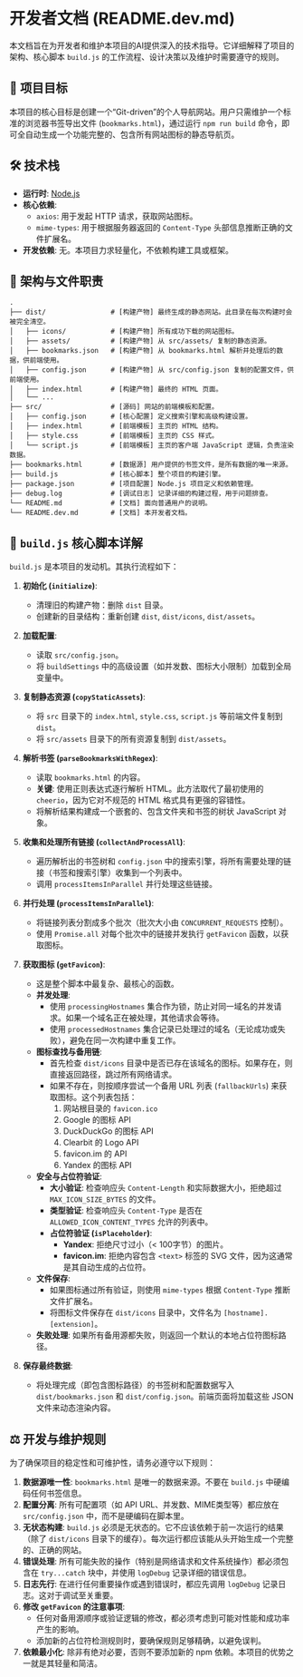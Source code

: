 # 开发者文档 (README.dev.md)

本文档旨在为开发者和维护本项目的AI提供深入的技术指导。它详细解释了项目的架构、核心脚本 `build.js` 的工作流程、设计决策以及维护时需要遵守的规则。

## 🎯 项目目标

本项目的核心目标是创建一个“Git-driven”的个人导航网站。用户只需维护一个标准的浏览器书签导出文件 (`bookmarks.html`)，通过运行 `npm run build` 命令，即可全自动生成一个功能完整的、包含所有网站图标的静态导航页。

## 🛠️ 技术栈

- **运行时**: [Node.js](https://nodejs.org/)
- **核心依赖**:
  - `axios`: 用于发起 HTTP 请求，获取网站图标。
  - `mime-types`: 用于根据服务器返回的 `Content-Type` 头部信息推断正确的文件扩展名。
- **开发依赖**: 无。本项目力求轻量化，不依赖构建工具或框架。

## 📁 架构与文件职责

```
.
├── dist/                # [构建产物] 最终生成的静态网站。此目录在每次构建时会被完全清空。
│   ├── icons/           # [构建产物] 所有成功下载的网站图标。
│   ├── assets/          # [构建产物] 从 src/assets/ 复制的静态资源。
│   ├── bookmarks.json   # [构建产物] 从 bookmarks.html 解析并处理后的数据，供前端使用。
│   ├── config.json      # [构建产物] 从 src/config.json 复制的配置文件，供前端使用。
│   ├── index.html       # [构建产物] 最终的 HTML 页面。
│   └── ...
├── src/                 # [源码] 网站的前端模板和配置。
│   ├── config.json      # [核心配置] 定义搜索引擎和高级构建设置。
│   ├── index.html       # [前端模板] 主页的 HTML 结构。
│   ├── style.css        # [前端模板] 主页的 CSS 样式。
│   └── script.js        # [前端模板] 主页的客户端 JavaScript 逻辑，负责渲染数据。
├── bookmarks.html       # [数据源] 用户提供的书签文件，是所有数据的唯一来源。
├── build.js             # [核心脚本] 整个项目的构建引擎。
├── package.json         # [项目配置] Node.js 项目定义和依赖管理。
├── debug.log            # [调试日志] 记录详细的构建过程，用于问题排查。
└── README.md            # [文档] 面向普通用户的说明。
└── README.dev.md        # [文档] 本开发者文档。
```

## 📜 `build.js` 核心脚本详解

`build.js` 是本项目的发动机。其执行流程如下：

1.  **初始化 (`initialize`)**:
    - 清理旧的构建产物：删除 `dist` 目录。
    - 创建新的目录结构：重新创建 `dist`, `dist/icons`, `dist/assets`。

2.  **加载配置**:
    - 读取 `src/config.json`。
    - 将 `buildSettings` 中的高级设置（如并发数、图标大小限制）加载到全局变量中。

3.  **复制静态资源 (`copyStaticAssets`)**:
    - 将 `src` 目录下的 `index.html`, `style.css`, `script.js` 等前端文件复制到 `dist`。
    - 将 `src/assets` 目录下的所有资源复制到 `dist/assets`。

4.  **解析书签 (`parseBookmarksWithRegex`)**:
    - 读取 `bookmarks.html` 的内容。
    - **关键**: 使用正则表达式逐行解析 HTML。此方法取代了最初使用的 `cheerio`，因为它对不规范的 HTML 格式具有更强的容错性。
    - 将解析结果构建成一个嵌套的、包含文件夹和书签的树状 JavaScript 对象。

5.  **收集和处理所有链接 (`collectAndProcessAll`)**:
    - 遍历解析出的书签树和 `config.json` 中的搜索引擎，将所有需要处理的链接（书签和搜索引擎）收集到一个列表中。
    - 调用 `processItemsInParallel` 并行处理这些链接。

6.  **并行处理 (`processItemsInParallel`)**:
    - 将链接列表分割成多个批次（批次大小由 `CONCURRENT_REQUESTS` 控制）。
    - 使用 `Promise.all` 对每个批次中的链接并发执行 `getFavicon` 函数，以获取图标。

7.  **获取图标 (`getFavicon`)**:
    - 这是整个脚本中最复杂、最核心的函数。
    - **并发处理**:
        - 使用 `processingHostnames` 集合作为锁，防止对同一域名的并发请求。如果一个域名正在被处理，其他请求会等待。
        - 使用 `processedHostnames` 集合记录已处理过的域名（无论成功或失败），避免在同一次构建中重复工作。
    - **图标查找与备用链**:
        - 首先检查 `dist/icons` 目录中是否已存在该域名的图标。如果存在，则直接返回路径，跳过所有网络请求。
        - 如果不存在，则按顺序尝试一个备用 URL 列表 (`fallbackUrls`) 来获取图标。这个列表包括：
            1.  网站根目录的 `favicon.ico`
            2.  Google 的图标 API
            3.  DuckDuckGo 的图标 API
            4.  Clearbit 的 Logo API
            5.  favicon.im 的 API
            6.  Yandex 的图标 API
    - **安全与占位符验证**:
        - **大小验证**: 检查响应头 `Content-Length` 和实际数据大小，拒绝超过 `MAX_ICON_SIZE_BYTES` 的文件。
        - **类型验证**: 检查响应头 `Content-Type` 是否在 `ALLOWED_ICON_CONTENT_TYPES` 允许的列表中。
        - **占位符验证 (`isPlaceholder`)**:
            - **Yandex**: 拒绝尺寸过小（< 100字节）的图片。
            - **favicon.im**: 拒绝内容包含 `<text>` 标签的 SVG 文件，因为这通常是其自动生成的占位符。
    - **文件保存**:
        - 如果图标通过所有验证，则使用 `mime-types` 根据 `Content-Type` 推断文件扩展名。
        - 将图标文件保存在 `dist/icons` 目录中，文件名为 `[hostname].[extension]`。
    - **失败处理**: 如果所有备用源都失败，则返回一个默认的本地占位符图标路径。

8.  **保存最终数据**:
    - 将处理完成（即包含图标路径）的书签树和配置数据写入 `dist/bookmarks.json` 和 `dist/config.json`。前端页面将加载这些 JSON 文件来动态渲染内容。

## ⚖️ 开发与维护规则

为了确保项目的稳定性和可维护性，请务必遵守以下规则：

1.  **数据源唯一性**: `bookmarks.html` 是唯一的数据来源。不要在 `build.js` 中硬编码任何书签信息。
2.  **配置分离**: 所有可配置项（如 API URL、并发数、MIME类型等）都应放在 `src/config.json` 中，而不是硬编码在脚本里。
3.  **无状态构建**: `build.js` 必须是无状态的。它不应该依赖于前一次运行的结果（除了 `dist/icons` 目录下的缓存）。每次运行都应该能从头开始生成一个完整的、正确的网站。
4.  **错误处理**: 所有可能失败的操作（特别是网络请求和文件系统操作）都必须包含在 `try...catch` 块中，并使用 `logDebug` 记录详细的错误信息。
5.  **日志先行**: 在进行任何重要操作或遇到错误时，都应先调用 `logDebug` 记录日志。这对于调试至关重要。
6.  **修改 `getFavicon` 的注意事项**:
    - 任何对备用源顺序或验证逻辑的修改，都必须考虑到可能对性能和成功率产生的影响。
    - 添加新的占位符检测规则时，要确保规则足够精确，以避免误判。
7.  **依赖最小化**: 除非有绝对必要，否则不要添加新的 npm 依赖。本项目的优势之一就是其轻量和简洁。